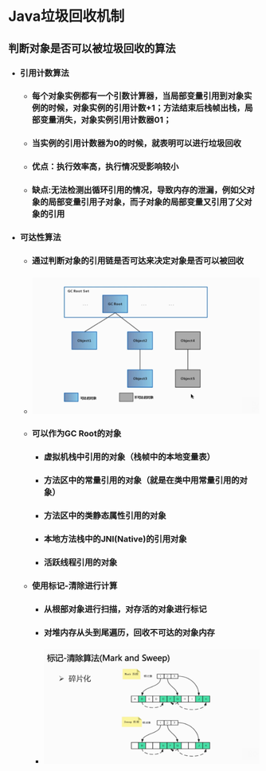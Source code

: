 # Java垃圾回收机制

## 判断对象是否可以被垃圾回收的算法

* ### 引用计数算法

  * ### 每个对象实例都有一个引数计算器，当局部变量引用到对象实例的时候，对象实例的引用计数+1；方法结束后栈帧出栈，局部变量消失，对象实例引用计数器01；
  * ### 当实例的引用计数器为0的时候，就表明可以进行垃圾回收
  * ### 优点：执行效率高，执行情况受影响较小
  * ### 缺点:无法检测出循环引用的情况，导致内存的泄漏，例如父对象的局部变量引用子对象，而子对象的局部变量又引用了父对象的引用
* ### 可达性算法

  * ### 通过判断对象的引用链是否可达来决定对象是否可以被回收
  * ### ![](/垃圾/1.png)
  * ### 可以作为GC Root的对象

    * ### 虚拟机栈中引用的对象（栈帧中的本地变量表）
    * ### 方法区中的常量引用的对象（就是在类中用常量引用的对象）
    * ### 方法区中的类静态属性引用的对象
    * ### 本地方法栈中的JNI\(Native\)的引用对象
    * ### 活跃线程引用的对象
  * ### 使用标记-清除进行计算

    * ### 从根部对象进行扫描，对存活的对象进行标记
    * ### 对堆内存从头到尾遍历，回收不可达的对象内存
    * ### ![](/垃圾/2.png)



